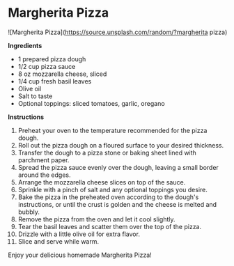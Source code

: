 # Margherita Pizza

![Margherita Pizza](https://source.unsplash.com/random/?margherita pizza)

**Ingredients**
- 1 prepared pizza dough
- 1/2 cup pizza sauce
- 8 oz mozzarella cheese, sliced
- 1/4 cup fresh basil leaves
- Olive oil
- Salt to taste
- Optional toppings: sliced tomatoes, garlic, oregano

**Instructions**
1. Preheat your oven to the temperature recommended for the pizza dough.
2. Roll out the pizza dough on a floured surface to your desired thickness.
3. Transfer the dough to a pizza stone or baking sheet lined with parchment paper.
4. Spread the pizza sauce evenly over the dough, leaving a small border around the edges.
5. Arrange the mozzarella cheese slices on top of the sauce.
6. Sprinkle with a pinch of salt and any optional toppings you desire.
7. Bake the pizza in the preheated oven according to the dough's instructions, or until the crust is golden and the cheese is melted and bubbly.
8. Remove the pizza from the oven and let it cool slightly.
9. Tear the basil leaves and scatter them over the top of the pizza.
10. Drizzle with a little olive oil for extra flavor.
11. Slice and serve while warm.

Enjoy your delicious homemade Margherita Pizza!